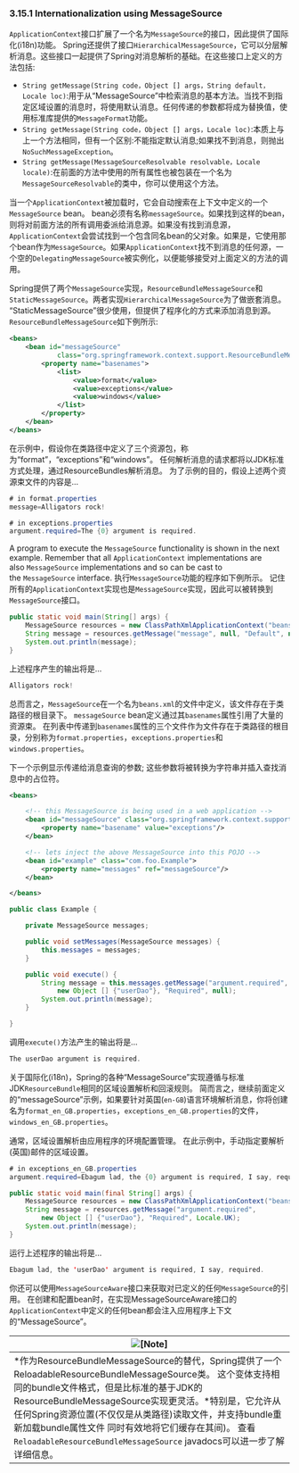 ### 3.15.1 Internationalization using MessageSource



`ApplicationContext`接口扩展了一个名为`MessageSource`的接口，因此提供了国际化(i18n)功能。 Spring还提供了接口`HierarchicalMessageSource`，它可以分层解析消息。这些接口一起提供了Spring对消息解析的基础。在这些接口上定义的方法包括:

- `String getMessage(String code，Object [] args，String default，Locale loc)`:用于从“MessageSource”中检索消息的基本方法。当找不到指定区域设置的消息时，将使用默认消息。任何传递的参数都将成为替换值，使用标准库提供的`MessageFormat`功能。
- `String getMessage(String code，Object [] args，Locale loc)`:本质上与上一个方法相同，但有一个区别:不能指定默认消息;如果找不到消息，则抛出`NoSuchMessageException`。
- `String getMessage(MessageSourceResolvable resolvable，Locale locale)`:在前面的方法中使用的所有属性也被包装在一个名为`MessageSourceResolvable`的类中，你可以使用这个方法。

当一个`ApplicationContext`被加载时，它会自动搜索在上下文中定义的一个`MessageSource` bean。 bean必须有名称`messageSource`。如果找到这样的bean，则将对前面方法的所有调用委派给消息源。如果没有找到消息源，`ApplicationContext`会尝试找到一个包含同名bean的父对象。如果是，它使用那个bean作为`MessageSource`。如果`ApplicationContext`找不到消息的任何源，一个空的`DelegatingMessageSource`被实例化，以便能够接受对上面定义的方法的调用。

Spring提供了两个`MessageSource`实现，`ResourceBundleMessageSource`和`StaticMessageSource`。两者实现`HierarchicalMessageSource`为了做嵌套消息。 “StaticMessageSource”很少使用，但提供了程序化的方式来添加消息到源。 `ResourceBundleMessageSource`如下例所示:


```xml
<beans>
	<bean id="messageSource"
			class="org.springframework.context.support.ResourceBundleMessageSource">
		<property name="basenames">
			<list>
				<value>format</value>
				<value>exceptions</value>
				<value>windows</value>
			</list>
		</property>
	</bean>
</beans>
```



在示例中，假设你在类路径中定义了三个资源包，称为“format”，“exceptions”和“windows”。 任何解析消息的请求都将以JDK标准方式处理，通过ResourceBundles解析消息。 为了示例的目的，假设上述两个资源束文件的内容是...

```java
# in format.properties
message=Alligators rock!
```

```java
# in exceptions.properties
argument.required=The {0} argument is required.
```

A program to execute the `MessageSource` functionality is shown in the next example. Remember that all `ApplicationContext` implementations are also `MessageSource` implementations and so can be cast to the `MessageSource` interface.
执行`MessageSource`功能的程序如下例所示。 记住所有的`ApplicationContext`实现也是`MessageSource`实现，因此可以被转换到`MessageSource`接口。
```java
public static void main(String[] args) {
	MessageSource resources = new ClassPathXmlApplicationContext("beans.xml");
	String message = resources.getMessage("message", null, "Default", null);
	System.out.println(message);
}
```

上述程序产生的输出将是...

```java
Alligators rock!
```


总而言之，`MessageSource`在一个名为`beans.xml`的文件中定义，该文件存在于类路径的根目录下。 `messageSource` bean定义通过其`basenames`属性引用了大量的资源束。 在列表中传递到`basenames`属性的三个文件作为文件存在于类路径的根目录，分别称为`format.properties`，`exceptions.properties`和`windows.properties`。

下一个示例显示传递给消息查询的参数; 这些参数将被转换为字符串并插入查找消息中的占位符。


```xml
<beans>

	<!-- this MessageSource is being used in a web application -->
	<bean id="messageSource" class="org.springframework.context.support.ResourceBundleMessageSource">
		<property name="basename" value="exceptions"/>
	</bean>

	<!-- lets inject the above MessageSource into this POJO -->
	<bean id="example" class="com.foo.Example">
		<property name="messages" ref="messageSource"/>
	</bean>

</beans>
```

```java
public class Example {

	private MessageSource messages;

	public void setMessages(MessageSource messages) {
		this.messages = messages;
	}

	public void execute() {
		String message = this.messages.getMessage("argument.required",
			new Object [] {"userDao"}, "Required", null);
		System.out.println(message);
	}

}
```



调用`execute()`方法产生的输出将是...


```java
The userDao argument is required.
```



关于国际化(i18n)，Spring的各种“MessageSource”实现遵循与标准JDK`ResourceBundle`相同的区域设置解析和回滚规则。 简而言之，继续前面定义的“messageSource”示例，如果要针对英国(`en-GB`)语言环境解析消息，你将创建名为`format_en_GB.properties`，`exceptions_en_GB.properties`的文件， `windows_en_GB.properties`。

通常，区域设置解析由应用程序的环境配置管理。 在此示例中，手动指定要解析(英国)邮件的区域设置。



```java
# in exceptions_en_GB.properties
argument.required=Ebagum lad, the {0} argument is required, I say, required.
```

```java
public static void main(final String[] args) {
	MessageSource resources = new ClassPathXmlApplicationContext("beans.xml");
	String message = resources.getMessage("argument.required",
		new Object [] {"userDao"}, "Required", Locale.UK);
	System.out.println(message);
}
```


运行上述程序的输出将是...

```java
Ebagum lad, the 'userDao' argument is required, I say, required.
```



你还可以使用`MessageSourceAware`接口来获取对已定义的任何`MessageSource`的引用。 在创建和配置bean时，在实现MessageSourceAware接口的`ApplicationContext`中定义的任何bean都会注入应用程序上下文的“MessageSource”。

| ![[Note]](http://docs.spring.io/spring/docs/5.0.0.M4/spring-framework-reference/htmlsingle/images/note.png.pagespeed.ce.9zQ_1wVwzR.png) |
| ---------------------------------------- |
| *作为ResourceBundleMessageSource的替代，Spring提供了一个ReloadableResourceBundleMessageSource类。 这个变体支持相同的bundle文件格式，但是比标准的基于JDK的ResourceBundleMessageSource实现更灵活。*特别是，它允许从任何Spring资源位置(不仅仅是从类路径)读取文件，并支持bundle重新加载bundle属性文件 同时有效地将它们缓存在其间)。 查看`ReloadableResourceBundleMessageSource` javadocs可以进一步了解详细信息。 |